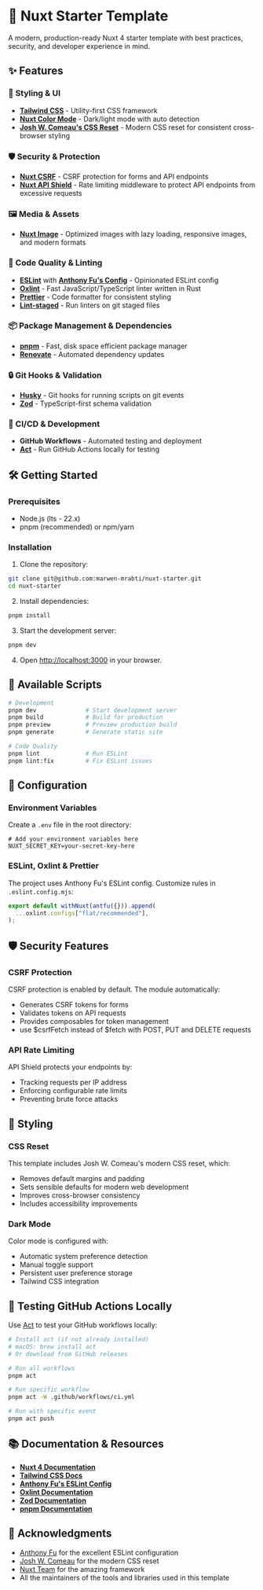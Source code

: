 # 🚀 Nuxt Starter Template

A modern, production-ready Nuxt 4 starter template with best practices, security, and developer experience in mind.

## ✨ Features

### 🎨 Styling & UI

- **[Tailwind CSS](https://tailwindcss.com/)** - Utility-first CSS framework
- **[Nuxt Color Mode](https://color-mode.nuxtjs.org/)** - Dark/light mode with auto detection
- **[Josh W. Comeau's CSS Reset](https://www.joshwcomeau.com/css/custom-css-reset/)** - Modern CSS reset for consistent cross-browser styling

### 🛡️ Security & Protection

- **[Nuxt CSRF](https://nuxt.com/modules/security)** - CSRF protection for forms and API endpoints
- **[Nuxt API Shield](https://github.com/rrd108/nuxt-api-shield)** - Rate limiting middleware to protect API endpoints from excessive requests

### 🖼️ Media & Assets

- **[Nuxt Image](https://image.nuxt.com/)** - Optimized images with lazy loading, responsive images, and modern formats

### 🔧 Code Quality & Linting

- **[ESLint](https://eslint.org/)** with **[Anthony Fu's Config](https://github.com/antfu/eslint-config)** - Opinionated ESLint config
- **[Oxlint](https://oxc.rs/)** - Fast JavaScript/TypeScript linter written in Rust
- **[Prettier](https://prettier.io/)** - Code formatter for consistent styling
- **[Lint-staged](https://github.com/okonet/lint-staged)** - Run linters on git staged files

### 📦 Package Management & Dependencies

- **[pnpm](https://pnpm.io/)** - Fast, disk space efficient package manager
- **[Renovate](https://renovatebot.com/)** - Automated dependency updates

### 🔒 Git Hooks & Validation

- **[Husky](https://typicode.github.io/husky/)** - Git hooks for running scripts on git events
- **[Zod](https://zod.dev/)** - TypeScript-first schema validation

### 🚀 CI/CD & Development

- **GitHub Workflows** - Automated testing and deployment
- **[Act](https://github.com/nektos/act)** - Run GitHub Actions locally for testing

## 🛠️ Getting Started

### Prerequisites

- Node.js (lts - 22.x)
- pnpm (recommended) or npm/yarn

### Installation

1. Clone the repository:

```bash
git clone git@github.com:marwen-mrabti/nuxt-starter.git
cd nuxt-starter
```

2. Install dependencies:

```bash
pnpm install
```

3. Start the development server:

```bash
pnpm dev
```

4. Open [http://localhost:3000](http://localhost:3000) in your browser.

## 📝 Available Scripts

```bash
# Development
pnpm dev              # Start development server
pnpm build            # Build for production
pnpm preview          # Preview production build
pnpm generate         # Generate static site

# Code Quality
pnpm lint             # Run ESLint
pnpm lint:fix         # Fix ESLint issues

```

## 🔧 Configuration

### Environment Variables

Create a `.env` file in the root directory:

```env
# Add your environment variables here
NUXT_SECRET_KEY=your-secret-key-here
```

### ESLint, Oxlint & Prettier

The project uses Anthony Fu's ESLint config. Customize rules in `.eslint.config.mjs`:

```mjs
export default withNuxt(antfu({})).append(
  ...oxlint.configs["flat/recommended"],
);
```

## 🛡️ Security Features

### CSRF Protection

CSRF protection is enabled by default. The module automatically:

- Generates CSRF tokens for forms
- Validates tokens on API requests
- Provides composables for token management
- use $csrfFetch instead of $fetch with POST, PUT and DELETE requests

### API Rate Limiting

API Shield protects your endpoints by:

- Tracking requests per IP address
- Enforcing configurable rate limits
- Preventing brute force attacks

## 🎨 Styling

### CSS Reset

This template includes Josh W. Comeau's modern CSS reset, which:

- Removes default margins and padding
- Sets sensible defaults for modern web development
- Improves cross-browser consistency
- Includes accessibility improvements

### Dark Mode

Color mode is configured with:

- Automatic system preference detection
- Manual toggle support
- Persistent user preference storage
- Tailwind CSS integration

## 🧪 Testing GitHub Actions Locally

Use [Act](https://github.com/nektos/act) to test your GitHub workflows locally:

```bash
# Install act (if not already installed)
# macOS: brew install act
# Or download from GitHub releases

# Run all workflows
pnpm act

# Run specific workflow
pnpm act -W .github/workflows/ci.yml

# Run with specific event
pnpm act push
```

## 📚 Documentation & Resources

- **[Nuxt 4 Documentation](https://nuxt.com/docs)**
- **[Tailwind CSS Docs](https://tailwindcss.com/docs)**
- **[Anthony Fu's ESLint Config](https://github.com/antfu/eslint-config)**
- **[Oxlint Documentation](https://oxc.rs/docs/guide/usage/linter.html)**
- **[Zod Documentation](https://zod.dev/)**
- **[pnpm Documentation](https://pnpm.io/)**

## 🙏 Acknowledgments

- [Anthony Fu](https://github.com/antfu) for the excellent ESLint configuration
- [Josh W. Comeau](https://www.joshwcomeau.com/) for the modern CSS reset
- [Nuxt Team](https://nuxt.com/team) for the amazing framework
- All the maintainers of the tools and libraries used in this template
